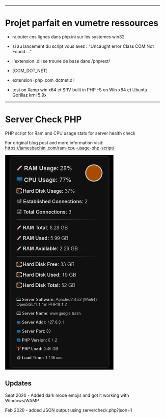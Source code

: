 ----------------------------------------------------------------------------------------------------------------
# Projet parfait en vumetre ressources
- rajouter ces lignes dans php.ini sur les systemes win32 
- si au lancement du script vous avez : "Uncaught error Class COM Not Found ..."
- l'extension .dll se trouve de base dans /php/ext/

- [COM_DOT_NET]
- extension=php_com_dotnet.dll

- test on Xamp win x64 et SRV built in PHP -S on Win x64 et Ubuntu Gorillaz krnl 5.9x 

----------------------------------------------------------------------------------------------------------------

# Server Check PHP
PHP script for Ram and CPU usage stats for server health check

For original blog post and more information visit: https://jamesbachini.com/ram-cpu-usage-php-script/

![Server Check PHP](https://github.com/agility-one/Server-Check-PHP/blob/master/vumetre.png)

## Updates

Sept 2020 - Added dark mode emojis and got it working with Windows/WAMP

Feb 2020 - added JSON output using servercheck.php?json=1

